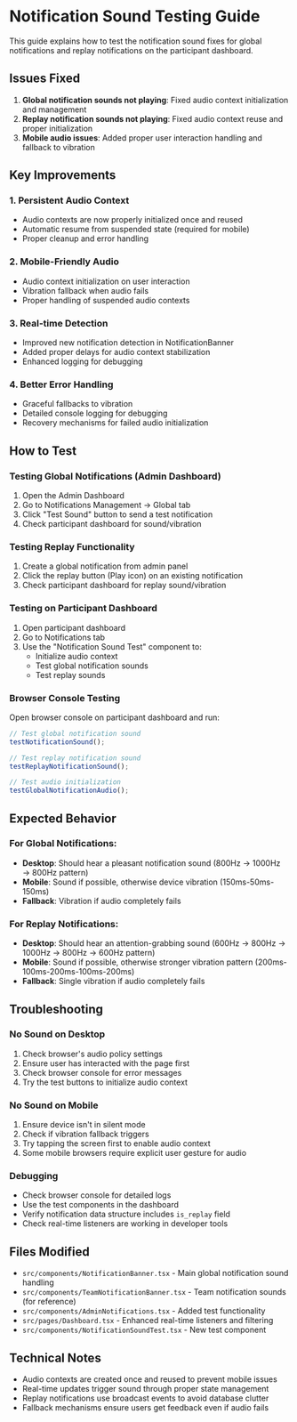 # Notification Sound Testing Guide

This guide explains how to test the notification sound fixes for global notifications and replay notifications on the participant dashboard.

## Issues Fixed

1. **Global notification sounds not playing**: Fixed audio context initialization and management
2. **Replay notification sounds not playing**: Fixed audio context reuse and proper initialization
3. **Mobile audio issues**: Added proper user interaction handling and fallback to vibration

## Key Improvements

### 1. Persistent Audio Context
- Audio contexts are now properly initialized once and reused
- Automatic resume from suspended state (required for mobile)
- Proper cleanup and error handling

### 2. Mobile-Friendly Audio
- Audio context initialization on user interaction
- Vibration fallback when audio fails
- Proper handling of suspended audio contexts

### 3. Real-time Detection
- Improved new notification detection in NotificationBanner
- Added proper delays for audio context stabilization
- Enhanced logging for debugging

### 4. Better Error Handling
- Graceful fallbacks to vibration
- Detailed console logging for debugging
- Recovery mechanisms for failed audio initialization

## How to Test

### Testing Global Notifications (Admin Dashboard)

1. Open the Admin Dashboard
2. Go to Notifications Management → Global tab
3. Click "Test Sound" button to send a test notification
4. Check participant dashboard for sound/vibration

### Testing Replay Functionality

1. Create a global notification from admin panel
2. Click the replay button (Play icon) on an existing notification
3. Check participant dashboard for replay sound/vibration

### Testing on Participant Dashboard

1. Open participant dashboard
2. Go to Notifications tab
3. Use the "Notification Sound Test" component to:
   - Initialize audio context
   - Test global notification sounds
   - Test replay sounds

### Browser Console Testing

Open browser console on participant dashboard and run:

```javascript
// Test global notification sound
testNotificationSound();

// Test replay notification sound  
testReplayNotificationSound();

// Test audio initialization
testGlobalNotificationAudio();
```

## Expected Behavior

### For Global Notifications:
- **Desktop**: Should hear a pleasant notification sound (800Hz → 1000Hz → 800Hz pattern)
- **Mobile**: Sound if possible, otherwise device vibration (150ms-50ms-150ms)
- **Fallback**: Vibration if audio completely fails

### For Replay Notifications:
- **Desktop**: Should hear an attention-grabbing sound (600Hz → 800Hz → 1000Hz → 800Hz → 600Hz pattern)
- **Mobile**: Sound if possible, otherwise stronger vibration pattern (200ms-100ms-200ms-100ms-200ms)
- **Fallback**: Single vibration if audio completely fails

## Troubleshooting

### No Sound on Desktop
1. Check browser's audio policy settings
2. Ensure user has interacted with the page first
3. Check browser console for error messages
4. Try the test buttons to initialize audio context

### No Sound on Mobile
1. Ensure device isn't in silent mode
2. Check if vibration fallback triggers
3. Try tapping the screen first to enable audio context
4. Some mobile browsers require explicit user gesture for audio

### Debugging
- Check browser console for detailed logs
- Use the test components in the dashboard
- Verify notification data structure includes `is_replay` field
- Check real-time listeners are working in developer tools

## Files Modified

- `src/components/NotificationBanner.tsx` - Main global notification sound handling
- `src/components/TeamNotificationBanner.tsx` - Team notification sounds (for reference)
- `src/components/AdminNotifications.tsx` - Added test functionality
- `src/pages/Dashboard.tsx` - Enhanced real-time listeners and filtering
- `src/components/NotificationSoundTest.tsx` - New test component

## Technical Notes

- Audio contexts are created once and reused to prevent mobile issues
- Real-time updates trigger sound through proper state management
- Replay notifications use broadcast events to avoid database clutter
- Fallback mechanisms ensure users get feedback even if audio fails
